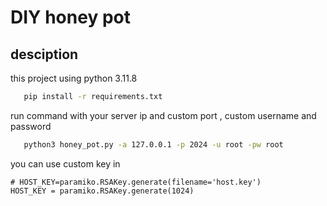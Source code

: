 # DIY honey pot

## desciption

   this project using  python 3.11.8

   ```bash
      pip install -r requirements.txt
   ```

   run command with your server ip and custom port , custom username and password 

   ```bash 
      python3 honey_pot.py -a 127.0.0.1 -p 2024 -u root -pw root
   ``` 
   you can use custom key in 
   ```
   # HOST_KEY=paramiko.RSAKey.generate(filename='host.key')
   HOST_KEY = paramiko.RSAKey.generate(1024) 
   ```
